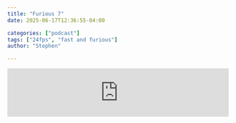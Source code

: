 ```yaml
---
title: "Furious 7"
date: 2025-06-17T12:36:55-04:00

categories: ["podcast"]
tags: ["24fps", "fast and furious"]
author: "Stephen"

---
```


<iframe src="https://embed.acast.com/$/67f1bf0e506c6c628c80f97f/6834921769c98f151da75085?" frameBorder="0" width="100%" height="110px" allow="autoplay"></iframe>
